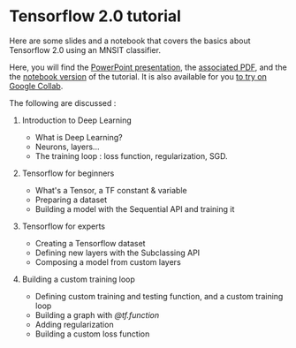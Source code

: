 # Tensorflow 2.0 tutorial
Here are some slides and a notebook that covers the basics about Tensorflow 2.0 using an MNSIT classifier.



Here, you will find the [PowerPoint presentation](https://github.com/mgoutay/tf2_tutorial/blob/master/Training_school_TF2.0_V3.pptx), the [associated PDF](https://github.com/mgoutay/tf2_tutorial/blob/master/Training_school_TF2.0_V3.pdf), and the the [notebook version](https://github.com/mgoutay/tf2_tutorial/blob/master/MNIST_tutorial.ipynb) of the tutorial. It is also available for you [to try on Google Collab](https://colab.research.google.com/github/mgoutay/tf2_tutorial/blob/master/MNIST_tutorial.ipynb).


The following are discussed :

1. Introduction to Deep Learning
   - What is Deep Learning?
   - Neurons, layers...
   - The training loop : loss function, regularization, SGD.
2. Tensorflow for beginners
   - What's a Tensor, a TF constant & variable
   - Preparing a dataset
   - Building a model with the Sequential API and training it

3. Tensorflow for experts
   - Creating a Tensorflow dataset
   - Defining new layers with the Subclassing API
   - Composing a model from custom layers
4. Building a custom training loop
   - Defining custom training and testing function, and a custom training loop
   - Building a graph with *@tf.function*
   - Adding regularization
   - Building a custom loss function
